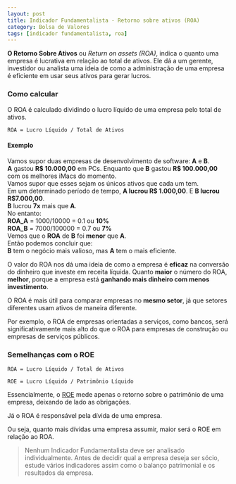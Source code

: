 ```yaml
---
layout: post
title: Indicador Fundamentalista - Retorno sobre ativos (ROA)
category: Bolsa de Valores
tags: [indicador fundamentalista, roa]
---
```


**O Retorno Sobre Ativos** ou _Return on assets (ROA)_, indica o quanto uma empresa é lucrativa em relação ao total de ativos. Ele dá a um gerente, investidor ou analista uma ideia de como a administração de uma empresa é eficiente em usar seus ativos para gerar lucros.

### Como calcular

O ROA é calculado dividindo o lucro líquido de uma empresa pelo total de ativos.

`ROA = Lucro Líquido / Total de Ativos`

#### Exemplo

<p class="example">
    Vamos supor duas empresas de desenvolvimento de software: <b>A</b> e <b>B</b>.<br />
    <b>A</b> gastou <b>R$ 10.000,00</b> em PCs. Enquanto que <b>B</b> gastou <b>R$ 100.000,00</b> com os melhores iMacs do momento.<br />
    Vamos supor que esses sejam os únicos ativos que cada um tem.<br />
    Em um determinado período de tempo, <b>A lucrou R$ 1.000,00</b>. E <b>B lucrou R$7.000,00</b>.<br />
    <b>B</b> lucrou <b>7x</b> mais que <b>A</b>.<br />
    No entanto:<br />
    <b>ROA_A</b> = 1000/10000 = 0.1 ou <b>10%</b><br />
    <b>ROA_B</b> = 7000/100000 = 0.7 ou <b>7%</b><br />
    Vemos que o <b>ROA</b> de <b>B</b> foi <b>menor</b> que <b>A</b>.<br />
    Então podemos concluir que:<br />
    <b>B</b> tem o negócio mais valioso, mas <b>A</b> tem o mais eficiente.
</p>

O valor do ROA nos dá uma ideia de como a empresa é **eficaz** na conversão do dinheiro que investe em receita líquida. Quanto **maior** o número do ROA, **melhor**, porque a empresa está **ganhando mais dinheiro com menos investimento**.

O ROA é mais útil para comparar empresas no **mesmo setor**, já que setores diferentes usam ativos de maneira diferente.

Por exemplo, o ROA de empresas orientadas a serviços, como bancos, será significativamente mais alto do que o ROA para empresas de construção ou empresas de serviços públicos.

### Semelhanças com o ROE

`ROA = Lucro Líquido / Total de Ativos`

`ROE = Lucro Líquido / Patrimônio Líquido`

Essencialmente, o [ROE](https://albertoivo.github.io/indicador-fundamentalista-roe/) mede apenas o retorno sobre o patrimônio de uma empresa, deixando de lado as obrigações.

Já o ROA é responsável pela dívida de uma empresa.

Ou seja, quanto mais dívidas uma empresa assumir, maior será o ROE em relação ao ROA. 

> Nenhum Indicador Fundamentalista deve ser analisado individualmente. Antes de decidir qual a empresa deseja ser sócio, estude vários indicadores assim como o balanço patrimonial e os resultados da empresa. 
